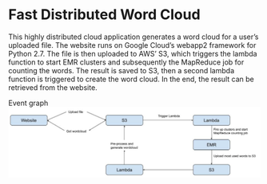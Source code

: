 # Fast Distributed Word Cloud

This highly distributed cloud application generates a word cloud for a user’s uploaded file. The website runs on Google Cloud’s webapp2 framework for Python 2.7. The file is then uploaded to AWS’ S3, which triggers the lambda function to start EMR clusters and subsequently the MapReduce job for counting the words. The result is saved to S3, then a second lambda function is triggered to create the word cloud. In the end, the result can be retrieved from the website.

Event graph
![](https://github.com/oyvindsam/cloud-computing-project/blob/master/graph.jpg?raw=true)
